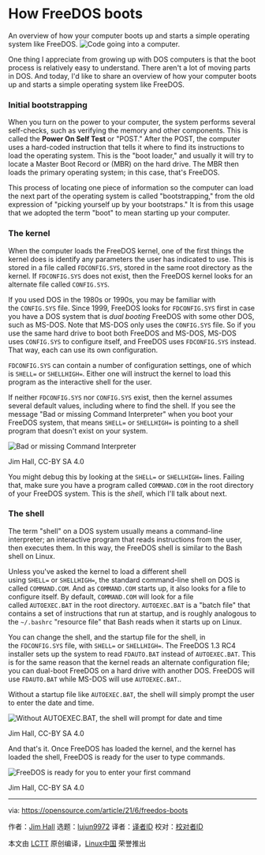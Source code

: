 [#]: subject: (How FreeDOS boots)
[#]: via: (https://opensource.com/article/21/6/freedos-boots)
[#]: author: (Jim Hall https://opensource.com/users/jim-hall)
[#]: collector: (lujun9972)
[#]: translator: ( )
[#]: reviewer: ( )
[#]: publisher: ( )
[#]: url: ( )

How FreeDOS boots
======
An overview of how your computer boots up and starts a simple operating
system like FreeDOS.
![Code going into a computer.][1]

One thing I appreciate from growing up with DOS computers is that the boot process is relatively easy to understand. There aren't a lot of moving parts in DOS. And today, I'd like to share an overview of how your computer boots up and starts a simple operating system like FreeDOS.

### Initial bootstrapping

When you turn on the power to your computer, the system performs several self-checks, such as verifying the memory and other components. This is called the **Power On Self Test** or "POST." After the POST, the computer uses a hard-coded instruction that tells it where to find its instructions to load the operating system. This is the "boot loader," and usually it will try to locate a Master Boot Record or (MBR) on the hard drive. The MBR then loads the primary operating system; in this case, that's FreeDOS.

This process of locating one piece of information so the computer can load the next part of the operating system is called "bootstrapping," from the old expression of "picking yourself up by your bootstraps." It is from this usage that we adopted the term "boot" to mean starting up your computer.

### The kernel

When the computer loads the FreeDOS kernel, one of the first things the kernel does is identify any parameters the user has indicated to use. This is stored in a file called `FDCONFIG.SYS`, stored in the same root directory as the kernel. If `FDCONFIG.SYS` does not exist, then the FreeDOS kernel looks for an alternate file called `CONFIG.SYS`.

If you used DOS in the 1980s or 1990s, you may be familiar with the `CONFIG.SYS` file. Since 1999, FreeDOS looks for `FDCONFIG.SYS` first in case you have a DOS system that is _dual booting_ FreeDOS with some other DOS, such as MS-DOS. Note that MS-DOS only uses the `CONFIG.SYS` file. So if you use the same hard drive to boot both FreeDOS and MS-DOS, MS-DOS uses `CONFIG.SYS` to configure itself, and FreeDOS uses `FDCONFIG.SYS` instead. That way, each can use its own configuration.

`FDCONFIG.SYS` can contain a number of configuration settings, one of which is `SHELL=` or `SHELLHIGH=`. Either one will instruct the kernel to load this program as the interactive shell for the user.

If neither `FDCONFIG.SYS` nor `CONFIG.SYS` exist, then the kernel assumes several default values, including where to find the shell. If you see the message "Bad or missing Command Interpreter" when you boot your FreeDOS system, that means `SHELL=` or `SHELLHIGH=` is pointing to a shell program that doesn't exist on your system.

![Bad or missing Command Interpreter][2]

Jim Hall, CC-BY SA 4.0

You might debug this by looking at the `SHELL=` or `SHELLHIGH=` lines. Failing that, make sure you have a program called `COMMAND.COM` in the root directory of your FreeDOS system. This is the _shell_, which I'll talk about next.

### The shell

The term "shell" on a DOS system usually means a command-line interpreter; an interactive program that reads instructions from the user, then executes them. In this way, the FreeDOS shell is similar to the Bash shell on Linux.

Unless you've asked the kernel to load a different shell using `SHELL=` or `SHELLHIGH=`, the standard command-line shell on DOS is called `COMMAND.COM`. And as `COMMAND.COM` starts up, it also looks for a file to configure itself. By default, `COMMAND.COM` will look for a file called `AUTOEXEC.BAT` in the root directory. `AUTOEXEC.BAT` is a "batch file" that contains a set of instructions that run at startup, and is roughly analogous to the `~/.bashrc` "resource file" that Bash reads when it starts up on Linux.

You can change the shell, and the startup file for the shell, in the `FDCONFIG.SYS` file, with `SHELL=` or `SHELLHIGH=`. The FreeDOS 1.3 RC4 installer sets up the system to read `FDAUTO.BAT` instead of `AUTOEXEC.BAT`. This is for the same reason that the kernel reads an alternate configuration file; you can dual-boot FreeDOS on a hard drive with another DOS. FreeDOS will use `FDAUTO.BAT` while MS-DOS will use `AUTOEXEC.BAT`..

Without a startup file like `AUTOEXEC.BAT`, the shell will simply prompt the user to enter the date and time.

![Without AUTOEXEC.BAT, the shell will prompt for date and time][3]

Jim Hall, CC-BY SA 4.0

And that's it. Once FreeDOS has loaded the kernel, and the kernel has loaded the shell, FreeDOS is ready for the user to type commands.

![FreeDOS is ready for you to enter your first command][4]

Jim Hall, CC-BY SA 4.0

--------------------------------------------------------------------------------

via: https://opensource.com/article/21/6/freedos-boots

作者：[Jim Hall][a]
选题：[lujun9972][b]
译者：[译者ID](https://github.com/译者ID)
校对：[校对者ID](https://github.com/校对者ID)

本文由 [LCTT](https://github.com/LCTT/TranslateProject) 原创编译，[Linux中国](https://linux.cn/) 荣誉推出

[a]: https://opensource.com/users/jim-hall
[b]: https://github.com/lujun9972
[1]: https://opensource.com/sites/default/files/styles/image-full-size/public/lead-images/code_computer_development_programming.png?itok=4OM29-82 (Code going into a computer.)
[2]: https://opensource.com/sites/default/files/uploads/bad-missing-command.png (Bad or missing Command Interpreter)
[3]: https://opensource.com/sites/default/files/uploads/no-autoexec.png (Without AUTOEXEC.BAT, the shell will prompt for date and time)
[4]: https://opensource.com/sites/default/files/uploads/freedos-boot.png (FreeDOS is ready for you to enter your first command)
